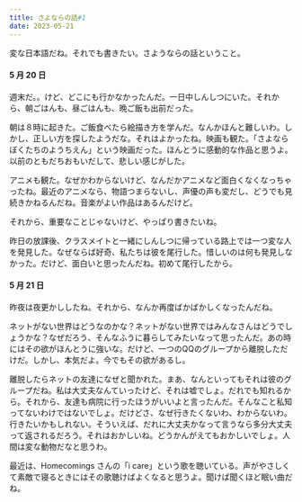 ```yaml
---
title: さよならの話#1
date: 2023-05-21
---
```

変な日本語だね。それでも書きたい。さようならの話ということ。

#### 5 月 20 日

週末だ。。けど、どこにも行かなかったんだ。一日中しんしつにいた。それから、朝ごはんも、昼ごはんも、晩ご飯も出前だった。

朝は８時に起きた。ご飯食べたら絵描き方を学んだ。なんかほんと難しいわ。しかし、正しい方を探したようだな。それはよかったね。映画も観た。「さよならぼくたちのようちえん」という映画だった。ほんとうに感動的な作品と思うよ。以前のともだちおもいだして、悲しい感じがした。

アニメも観た。なぜかわからないけど、なんだかアニメなど面白くなくなっちゃったね。最近のアニメなら、物語つまらないし、声優の声も変だし、どうでも見続きかねるんだね。音楽がよい作品はあるんだけど。

それから、重要なことじゃないけど、やっぱり書きたいね。

昨日の放課後、クラスメイトと一緒にしんしつに帰っている路上では一つ変な人を発見した。なぜならば好奇、私たちは彼を尾行した。惜しいのは何も発見しなかった。だけど、面白いと思ったんだね。初めて尾行したから。

#### 5 月 21 日

昨夜は夜更かししたね。それから、なんか再度ばかばかしくなったんだね。

ネットがない世界はどうなのかな？ネットがない世界ではみんなさんはどうでしょうかな？なぜだろう、そんなふうに暮らしてみたいなって思ったんだ。あの時にはその欲がほんとうに強いな。だけど、一つのQQのグループから離脱しただけだ。しかし、本気だよ。今でもその欲があるし。

離脱したらネットの友達になぜと聞かれた。まあ、なんといってもそれは彼のグループだね。私は大丈夫なんていったけど、それは嘘でしょ。だれでも知れるから。それから、友達も病院に行ったほうがいいよと言ったんだ。そんなこと私知ってないわけではないでしょ。だけどさ、なぜ行きたくないわ、わからないわ。行きたいかもしれない。そういえば、だれに大丈夫かなって言うなら多分大丈夫って返されるだろう。それはおかしいね。どうかんがえてもおかしいでしょ。人間は変な動物だなと思うわ。

最近は、Homecomings さんの「i care」という歌を聴いている。声がやさしくて素敵で寝るときにはその歌聴けばよくなると思うよ。聞けば聞くほど眠い曲だね。
